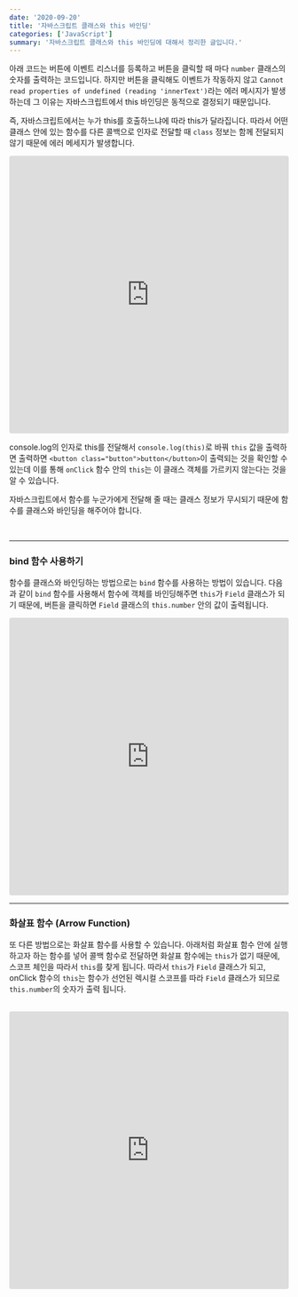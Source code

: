 ```yaml
---
date: '2020-09-20'
title: '자바스크립트 클래스와 this 바인딩'
categories: ['JavaScript']
summary: '자바스크립트 클래스와 this 바인딩에 대해서 정리한 글입니다.'
---
```


아래 코드는 버튼에 이벤트 리스너를 등록하고 버튼을 클릭할 때 마다 `number` 클래스의 숫자를 출력하는 코드입니다. 하지만 버튼을 클릭해도 이벤트가 작동하지 않고 `Cannot read properties of undefined (reading 'innerText')`라는 에러 메시지가 발생하는데 그 이유는 자바스크립트에서 this 바인딩은 동적으로 결정되기 때문입니다.

즉, 자바스크립트에서는 누가 this를 호출하느냐에 따라 this가 달라집니다. 따라서 어떤 클래스 안에 있는 함수를 다른 콜백으로 인자로 전달할 때 `class` 정보는 함께 전달되지 않기 때문에 에러 메세지가 발생합니다.

<iframe src="https://codesandbox.io/embed/cool-ben-z8gwty?fontsize=14&hidenavigation=1&theme=dark&view=split?initialpath=index.html?module=index.js"
     style="width:100%; height:500px; border:0; border-radius: 4px; overflow:hidden;"
     title="long-morning-h33yhg"
     allow="accelerometer; ambient-light-sensor; camera; encrypted-media; geolocation; gyroscope; hid; microphone; midi; payment; usb; vr; xr-spatial-tracking"
     sandbox="allow-forms allow-modals allow-popups allow-presentation allow-same-origin allow-scripts"
   ></iframe>

console.log의 인자로 this를 전달해서 `console.log(this)`로 바꿔 `this` 값을 출력하면 출력하면 `<button class="button">button</button>`이 출력되는 것을 확인할 수 있는데 이를 통해 `onClick` 함수 안의 `this`는 이 클래스 객체를 가르키지 않는다는 것을 알 수 있습니다.

자바스크립트에서 함수를 누군가에게 전달해 줄 때는 클래스 정보가 무시되기 때문에 함수를 클래스와 바인딩을 해주어야 합니다.

<br/>

---

### bind 함수 사용하기

함수를 클래스와 바인딩하는 방법으로는 `bind` 함수를 사용하는 방법이 있습니다. 다음과 같이 `bind` 함수를 사용해서 함수에 객체를 바인딩해주면 `this`가 `Field` 클래스가 되기 때문에, 버튼을 클릭하면 `Field` 클래스의 `this.number` 안의 값이 출력됩니다.

<iframe src="https://codesandbox.io/embed/boring-frog-cf3p7z?fontsize=14&hidenavigation=1&module=%2Fsrc%2Findex2.js&theme=dark&view=split?initialpath=index2.html"
     style="width:100%; height:500px; border:0; border-radius: 4px; overflow:hidden;"
     title="long-morning-h33yhg"
     allow="accelerometer; ambient-light-sensor; camera; encrypted-media; geolocation; gyroscope; hid; microphone; midi; payment; usb; vr; xr-spatial-tracking"
     sandbox="allow-forms allow-modals allow-popups allow-presentation allow-same-origin allow-scripts"
   ></iframe>

<br/>

---

### 화살표 함수 (Arrow Function)

또 다른 방법으로는 화살표 함수를 사용할 수 있습니다. 아래처럼 화살표 함수 안에 실행하고자 하는 함수를 넣어 콜백 함수로 전달하면 화살표 함수에는 `this`가 없기 때문에, 스코프 체인을 따라서 `this`를 찾게 됩니다. 따라서 `this`가 `Field` 클래스가 되고, onClick 함수의 `this`는 함수가 선언된 렉시컬 스코프를 따라 `Field` 클래스가 되므로 `this.number`의 숫자가 출력 됩니다.

<br/>

<iframe src="https://codesandbox.io/embed/boring-frog-cf3p7z?fontsize=14&hidenavigation=1&module=%2Fsrc%2Findex3.js&theme=darkview=split?initialpath=index3.html"
     style="width:100%; height:500px; border:0; border-radius: 4px; overflow:hidden;"
     title="long-morning-h33yhg"
     allow="accelerometer; ambient-light-sensor; camera; encrypted-media; geolocation; gyroscope; hid; microphone; midi; payment; usb; vr; xr-spatial-tracking"
     sandbox="allow-forms allow-modals allow-popups allow-presentation allow-same-origin allow-scripts"
   ></iframe>
